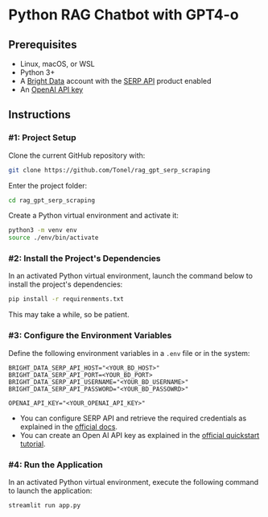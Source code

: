# Python RAG Chatbot with GPT4-o

## Prerequisites

- Linux, macOS, or WSL
- Python 3+
- A [Bright Data](https://brightdata.com/) account with the [SERP API](https://brightdata.com/products/serp-api) product enabled
- An [OpenAI API key](https://platform.openai.com/api-keys)

## Instructions

### #1: Project Setup

Clone the current GitHub repository with:

```bash
git clone https://github.com/Tonel/rag_gpt_serp_scraping
```

Enter the project folder:

```bash
cd rag_gpt_serp_scraping
```

Create a Python virtual environment and activate it:

```bash
python3 -m venv env
source ./env/bin/activate
```

### #2: Install the Project's Dependencies

In an activated Python virtual environment, launch the command below to install the project's dependencies:

```bash
pip install -r requirenments.txt
```

This may take a while, so be patient.

### #3: Configure the Environment Variables

Define the following environment variables in a `.env` file or in the system:

```text
BRIGHT_DATA_SERP_API_HOST="<YOUR_BD_HOST>"
BRIGHT_DATA_SERP_API_PORT=<YOUR_BD_PORT>
BRIGHT_DATA_SERP_API_USERNAME="<YOUR_BD_USERNAME>"
BRIGHT_DATA_SERP_API_PASSWORD="<YOUR_BD_PASSOWRD>"

OPENAI_API_KEY="<YOUR_OPENAI_API_KEY>"
```

- You can configure SERP API and retrieve the required credentials as explained in the [official docs](https://docs.brightdata.com/scraping-automation/serp-api/introduction).
- You can create an Open AI API key as explained in the [official quickstart tutorial](https://platform.openai.com/docs/quickstart).

### #4: Run the Application
In an activated Python virtual environment, execute the following command to launch the application:
```bash
streamlit run app.py
```
